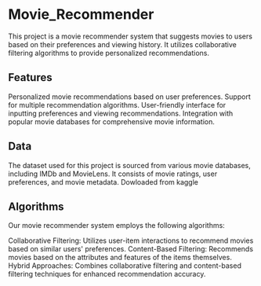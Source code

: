 # Movie_Recommender
This project is a movie recommender system that suggests movies to users based on their preferences and viewing history. It utilizes collaborative filtering algorithms to provide personalized recommendations.

## Features
Personalized movie recommendations based on user preferences.
Support for multiple recommendation algorithms.
User-friendly interface for inputting preferences and viewing recommendations.
Integration with popular movie databases for comprehensive movie information.

## Data
The dataset used for this project is sourced from various movie databases, including IMDb and MovieLens. It consists of movie ratings, user preferences, and movie metadata.
Dowloaded from kaggle 

 ## Algorithms
Our movie recommender system employs the following algorithms:

Collaborative Filtering: Utilizes user-item interactions to recommend movies based on similar users' preferences.
Content-Based Filtering: Recommends movies based on the attributes and features of the items themselves.
Hybrid Approaches: Combines collaborative filtering and content-based filtering techniques for enhanced recommendation accuracy.

